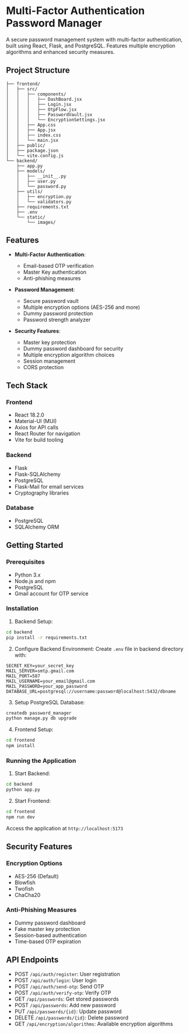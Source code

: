 # Multi-Factor Authentication Password Manager

A secure password management system with multi-factor authentication, built using React, Flask, and PostgreSQL. Features multiple encryption algorithms and enhanced security measures.

## Project Structure

```
├── frontend/
│   ├── src/
│   │   ├── components/
│   │   │   ├── DashBoard.jsx
│   │   │   ├── Login.jsx
│   │   │   ├── OtpFlow.jsx
│   │   │   ├── PasswordVault.jsx
│   │   │   └── EncryptionSettings.jsx
│   │   ├── App.css
│   │   ├── App.jsx
│   │   ├── index.css
│   │   └── main.jsx
│   ├── public/
│   ├── package.json
│   └── vite.config.js
└── backend/
    ├── app.py
    ├── models/
    │   ├── __init__.py
    │   ├── user.py
    │   └── password.py
    ├── utils/
    │   ├── encryption.py
    │   └── validators.py
    ├── requirements.txt
    ├── .env
    └── static/
        └── images/
```

## Features

- **Multi-Factor Authentication**: 
  - Email-based OTP verification
  - Master Key authentication
  - Anti-phishing measures

- **Password Management**:
  - Secure password vault
  - Multiple encryption options (AES-256 and more)
  - Dummy password protection
  - Password strength analyzer

- **Security Features**:
  - Master key protection
  - Dummy password dashboard for security
  - Multiple encryption algorithm choices
  - Session management
  - CORS protection

## Tech Stack

### Frontend
- React 18.2.0
- Material-UI (MUI)
- Axios for API calls
- React Router for navigation
- Vite for build tooling

### Backend
- Flask
- Flask-SQLAlchemy
- PostgreSQL
- Flask-Mail for email services
- Cryptography libraries

### Database
- PostgreSQL
- SQLAlchemy ORM

## Getting Started

### Prerequisites
- Python 3.x
- Node.js and npm
- PostgreSQL
- Gmail account for OTP service

### Installation

1. Backend Setup:
```bash
cd backend
pip install -r requirements.txt
```

2. Configure Backend Environment:
Create `.env` file in backend directory with:
```
SECRET_KEY=your_secret_key
MAIL_SERVER=smtp.gmail.com
MAIL_PORT=587
MAIL_USERNAME=your_email@gmail.com
MAIL_PASSWORD=your_app_password
DATABASE_URL=postgresql://username:password@localhost:5432/dbname
```

3. Setup PostgreSQL Database:
```bash
createdb password_manager
python manage.py db upgrade
```

4. Frontend Setup:
```bash
cd frontend
npm install
```

### Running the Application

1. Start Backend:
```bash
cd backend
python app.py
```

2. Start Frontend:
```bash
cd frontend
npm run dev
```

Access the application at `http://localhost:5173`

## Security Features

### Encryption Options
- AES-256 (Default)
- Blowfish
- Twofish
- ChaCha20

### Anti-Phishing Measures
- Dummy password dashboard
- Fake master key protection
- Session-based authentication
- Time-based OTP expiration

## API Endpoints

- POST `/api/auth/register`: User registration
- POST `/api/auth/login`: User login
- POST `/api/auth/send-otp`: Send OTP
- POST `/api/auth/verify-otp`: Verify OTP
- GET `/api/passwords`: Get stored passwords
- POST `/api/passwords`: Add new password
- PUT `/api/passwords/{id}`: Update password
- DELETE `/api/passwords/{id}`: Delete password
- GET `/api/encryption/algorithms`: Available encryption algorithms